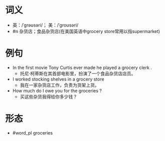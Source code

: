 # 词义
- 英：/ˈɡrəʊsəri/； 美：/ˈɡroʊsəri/
- #n 杂货店；食品杂货店(在美国英语中grocery store常用以指supermarket)
# 例句
- In the first movie Tony Curtis ever made he played a grocery clerk .
	- 托尼·柯蒂斯在其首部电影里，扮演了一个食品杂货店店员。
- I worked stocking shelves in a grocery store
	- 我在一家杂货店工作，负责为货架上货。
- How much do I owe you for the groceries ?
	- 买这些杂货我得给你多少钱？
# 形态
- #word_pl groceries
